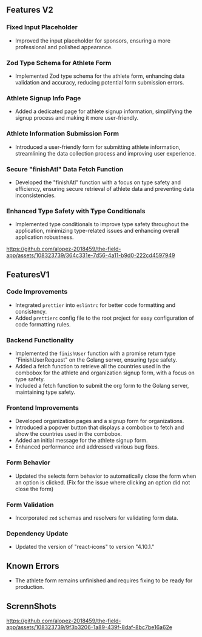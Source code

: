 ## **Features V2**

### **Fixed Input Placeholder**

-   Improved the input placeholder for sponsors, ensuring a more professional and polished appearance.

### **Zod Type Schema for Athlete Form**

-   Implemented Zod type schema for the athlete form, enhancing data validation and accuracy, reducing potential form submission errors.

### **Athlete Signup Info Page**

-   Added a dedicated page for athlete signup information, simplifying the signup process and making it more user-friendly.

### **Athlete Information Submission Form**

-   Introduced a user-friendly form for submitting athlete information, streamlining the data collection process and improving user experience.

### **Secure "finishAtl" Data Fetch Function**

-   Developed the "finishAtl" function with a focus on type safety and efficiency, ensuring secure retrieval of athlete data and preventing data inconsistencies.

### **Enhanced Type Safety with Type Conditionals**

-   Implemented type conditionals to improve type safety throughout the application, minimizing type-related issues and enhancing overall application robustness.

  

https://github.com/alopez-2018459/the-field-app/assets/108323739/364c331e-7d56-4a11-b9d0-222cd4597949



##

##

##


## **FeaturesV1**

### Code Improvements

-   Integrated `prettier` into `eslintrc` for better code formatting and consistency.
-   Added `prettierc` config file to the root project for easy configuration of code formatting rules.

### Backend Functionality

-   Implemented the `finishUser` function with a promise return type "FinishUserRequest" on the Golang server, ensuring type safety.
-   Added a fetch function to retrieve all the countries used in the combobox for the athlete and organization signup form, with a focus on type safety.
-   Included a fetch function to submit the org form to the Golang server, maintaining type safety.

### Frontend Improvements

-   Developed organization pages and a signup form for organizations.
-   Introduced a popover button that displays a combobox to fetch and show the countries used in the combobox.
-   Added an initial message for the athlete signup form.
-   Enhanced performance and addressed various bug fixes.

### Form Behavior

-   Updated the selects form behavior to automatically close the form when an option is clicked. (Fix for the issue where clicking an option did not close the form)

### Form Validation

-   Incorporated `zod` schemas and resolvers for validating form data.

### Dependency Update

-   Updated the version of "react-icons" to version "4.10.1."

## **Known Errors**

-   The athlete form remains unfinished and requires fixing to be ready for production.
  

## **ScrennShots**

https://github.com/alopez-2018459/the-field-app/assets/108323739/9f3b3206-1a89-439f-8daf-8bc7be16a62e

